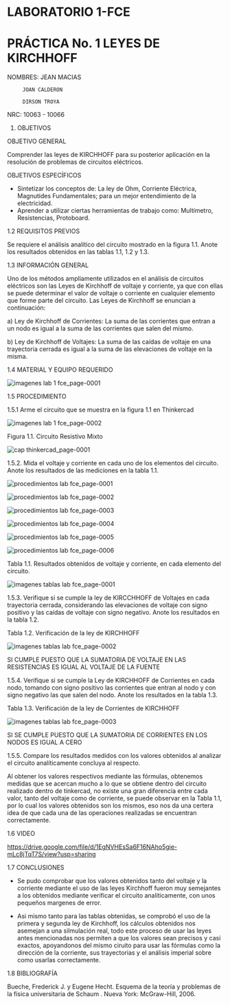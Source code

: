 # LABORATORIO 1-FCE
# PRÁCTICA No. 1 LEYES DE KIRCHHOFF

NOMBRES: JEAN MACIAS

         JOAN CALDERON

         DIRSON TROYA

NRC: 10063 - 10066





1. OBJETIVOS

OBJETIVO GENERAL

Comprender las leyes de KIRCHHOFF para su posterior aplicación en la resolución de problemas de circuitos eléctricos.

OBJETIVOS ESPECÍFICOS

* Sintetizar los conceptos de: La ley de Ohm, Corriente Eléctrica, Magnutides Fundamentales; para un mejor entendimiento de la electricidad.
* Aprender a utilizar ciertas herramientas de trabajo como: Multímetro, Resistencias, Protoboard.

1.2 REQUISITOS PREVIOS

Se requiere el análisis analítico del circuito mostrado en la figura 1.1. Anote los resultados obtenidos en las tablas 1.1, 1.2 y 1.3.

1.3 INFORMACIÓN GENERAL

Uno de los métodos ampliamente utilizados en el análisis de circuitos eléctricos son
las Leyes de Kirchhoff de voltaje y corriente, ya que con ellas se puede determinar el
valor de voltaje o corriente en cualquier elemento que forme parte del circuito. Las Leyes
de Kirchhoff se enuncian a continuación:

a) Ley de Kirchhoff de Corrientes: La suma de las corrientes que entran a un
nodo es igual a la suma de las corrientes que salen del mismo.

b) Ley de Kirchhoff de Voltajes: La suma de las caídas de voltaje en una
trayectoria cerrada es igual a la suma de las elevaciones de voltaje en la
misma.

1.4 MATERIAL Y EQUIPO REQUERIDO

![imagenes lab 1 fce_page-0001](https://user-images.githubusercontent.com/116774235/201507259-3fd72629-0088-4d6d-b476-360ef62c9bc4.jpg)

1.5 PROCEDIMIENTO

1.5.1 Arme el circuito que se muestra en la figura 1.1 en Thinkercad

![imagenes lab 1 fce_page-0002](https://user-images.githubusercontent.com/116774235/201507293-851a1e49-5e50-4546-ba65-762574a7e55e.jpg)

Figura 1.1. Circuito Resistivo Mixto

![cap thinkercad_page-0001](https://user-images.githubusercontent.com/116774235/201821466-d8544efb-ac29-4c57-805f-1f42a7979aaa.jpg)


1.5.2. Mida el voltaje y corriente en cada uno de los elementos del circuito. Anote los resultados de las mediciones en la tabla 1.1.

![procedimientos lab fce_page-0001](https://user-images.githubusercontent.com/116774235/201821588-5afb524d-4e2f-4b00-ae3e-8826321486bf.jpg)

![procedimientos lab fce_page-0002](https://user-images.githubusercontent.com/116774235/201821591-81dd7aff-5e00-476f-b804-2315acb2f314.jpg)

![procedimientos lab fce_page-0003](https://user-images.githubusercontent.com/116774235/201821596-c2d2b89f-c0d6-48aa-8feb-c4d74839b098.jpg)

![procedimientos lab fce_page-0004](https://user-images.githubusercontent.com/116774235/201821598-79023a87-cbb9-4ccf-ba27-e664e47cf852.jpg)

![procedimientos lab fce_page-0005](https://user-images.githubusercontent.com/116774235/201821618-814cdaee-ad3b-434f-a7a0-8bac0abf0502.jpg)

![procedimientos lab fce_page-0006](https://user-images.githubusercontent.com/116774235/201821625-c2f1fc8d-03e5-4b82-a5a7-4391da285e3d.jpg)


Tabla 1.1. Resultados obtenidos de voltaje y corriente, en cada elemento del circuito.

![imagenes tablas lab fce_page-0001](https://user-images.githubusercontent.com/116774235/201822330-cb64a5ae-ed95-46a9-b858-a5e9b467ea41.jpg)


1.5.3. Verifique si se cumple la ley de KIRCCHHOFF de Voltajes en cada trayectoria cerrada, considerando las elevaciones de voltaje con signo positivo y las caídas de voltaje con signo negativo. Anote los resultados en la tabla 1.2.

Tabla 1.2. Verificación de la ley de KIRCHHOFF

![imagenes tablas lab fce_page-0002](https://user-images.githubusercontent.com/116774235/201822378-e8efd173-6687-4967-85de-478fab340788.jpg)


SI CUMPLE PUESTO QUE LA SUMATORIA DE VOLTAJE EN LAS RESISTENCIAS ES IGUAL AL VOLTAJE DE LA FUENTE

1.5.4. Verifique si se cumple la Ley de KIRCHHOFF de Corrientes en cada nodo, tomando con signo positivo las corrientes que entran al nodo y con signo negativo las que salen del nodo. Anote los resultados en la tabla 1.3.

Tabla 1.3. Verificación de la ley de Corrientes de KIRCHHOFF

![imagenes tablas lab fce_page-0003](https://user-images.githubusercontent.com/116774235/201822405-f7291547-070e-4666-b966-891acbd2faec.jpg)


SI SE CUMPLE PUESTO QUE LA SUMATORIA DE CORRIENTES EN LOS NODOS ES IGUAL A CERO

1.5.5. Compare los resultados medidos con los valores obtenidos al analizar el circuito analíticamente  concluya al respecto.

Al obtener los valores respectivos mediante las fórmulas, obtenemos medidas que se acercan mucho a lo que se obtiene dentro del circuito realizado dentro de tinkercad, no existe una gran diferencia entre cada valor, tanto del voltaje como de corriente, se puede observar en la Tabla 1.1, por lo cual los valores obtenidos son los mismos, eso nos da una certera idea de que cada una de las operaciones realizadas se encuentran correctamente.

1.6 VIDEO

https://drive.google.com/file/d/1EgNVHEsSa6F16NAho5gie-mLc8jTqT7S/view?usp=sharing

1.7 CONCLUSIONES

* Se pudo comprobar que los valores obtenidos tanto del voltaje y la corriente mediante el uso de las leyes Kirchhoff fueron muy semejantes a los obtenidos mediante verificar el circuito analiticamente, con unos pequeños margenes de error.

* Asi mismo tanto para las tablas obtenidas, se comprobó el uso de la primera y segunda ley de Kirchhoff, los cálculos obtenidos nos asemejan a una silmulación real, todo este proceso de usar las leyes antes mencionadas nos permiten a que los valores sean precisos y casi exactos, apoyandonos del mismo ciruito para usar las fórmulas como la dirección de la corriente, sus trayectorias y el análisis imperial sobre como usarlas correctamente.

1.8 BIBLIOGRAFÍA

Bueche, Frederick J. y Eugene Hecht. Esquema de la teoría y problemas de la física universitaria de Schaum . Nueva York: McGraw-Hill, 2006.
